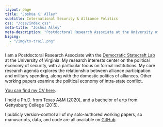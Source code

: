 ```yaml
---
layout: page
title: "Joshua K. Alley"
subtitle: International Security & Alliance Politics
css: "/css/index.css"
meta-title: "Joshua Alley"
meta-description: "Postdoctoral Research Associate at the University of Virginia"
bigimg:
  - "/img/tx-trail.png" 
---
```


I am a Postdoctoral Research Associate with the [Democratic Statecraft Lab](http://statecraftlab.virginia.edu/) at the University of Virginia.
My research interests center on the political economy of security, with a particular focus on formal institutions. 
My core research agenda explores the relationship between alliance participation and military spending, along with the domestic politics of alliances. 
Other working papers examine the political economy of intra-state conflict.

[You can find my CV here](CV.pdf).

I hold a Ph.D. from Texas A&M (2020), and a bachelor of arts from Gettysburg College (2015).  

I publicly version-control all of my solo-authored working papers, so manuscripts, data, and code are all available on [GitHub](https://github.com/joshuaalley).
